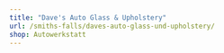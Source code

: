 ```yaml
---
title: "Dave's Auto Glass & Upholstery"
url: /smiths-falls/daves-auto-glass-und-upholstery/
shop: Autowerkstatt
---
```

